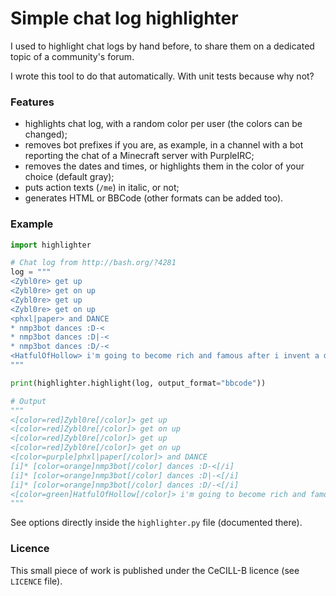# Simple chat log highlighter

I used to highlight chat logs by hand before, to share them on a dedicated topic of a community's forum.

I wrote this tool to do that automatically. With unit tests because why not?

### Features

 - highlights chat log, with a random color per user (the colors can be changed);
 - removes bot prefixes if you are, as example, in a channel with a bot reporting the chat of a Minecraft server with PurpleIRC;
 - removes the dates and times, or highlights them in the color of your choice (default gray);
 - puts action texts (`/me`) in italic, or not;
 - generates HTML or BBCode (other formats can be added too).

### Example

```python
import highlighter

# Chat log from http://bash.org/?4281
log = """
<Zybl0re> get up
<Zybl0re> get on up
<Zybl0re> get up
<Zybl0re> get on up
<phxl|paper> and DANCE
* nmp3bot dances :D-<
* nmp3bot dances :D|-<
* nmp3bot dances :D/-<
<HatfulOfHollow> i'm going to become rich and famous after i invent a device that allows you to stab people in the face over the internet
"""

print(highlighter.highlight(log, output_format="bbcode"))

# Output
"""
<[color=red]Zybl0re[/color]> get up
<[color=red]Zybl0re[/color]> get on up
<[color=red]Zybl0re[/color]> get up
<[color=red]Zybl0re[/color]> get on up
<[color=purple]phxl|paper[/color]> and DANCE
[i]* [color=orange]nmp3bot[/color] dances :D-<[/i]
[i]* [color=orange]nmp3bot[/color] dances :D|-<[/i]
[i]* [color=orange]nmp3bot[/color] dances :D/-<[/i]
<[color=green]HatfulOfHollow[/color]> i'm going to become rich and famous after i invent a device that allows you to stab people in the face over the internet
"""
```

See options directly inside the `highlighter.py` file (documented there).

### Licence

This small piece of work is published under the CeCILL-B licence (see `LICENCE` file).